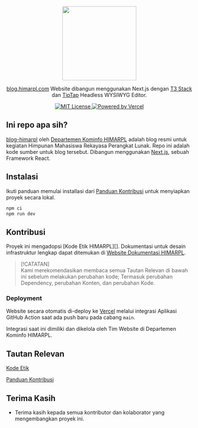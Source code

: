 <p align="center">
  <br />
  <a href="https://www.himarpl.com">
    <picture>
      <source media="(prefers-color-scheme: dark)" srcset="https://cdn.jsdelivr.net/gh/himarplupi/assets-himarpl@v1.3.5/images/logo/logo-landscape-dark.png">
      <img src="https://cdn.jsdelivr.net/gh/himarplupi/assets-himarpl@v1.3.5/images/logo/logo-landscape-light.png" width="200px">
    </picture>
  </a>
</p>

<p align="center">
  <a href="https://blog.himarpl.com">blog.himarpl.com</a> Website dibangun menggunakan Next.js dengan <a href="https://create.t3.gg/en/introduction">T3 Stack</a> dan <a href="https://tiptap.dev/">TipTap</a> Headless WYSIWYG Editor.
</p>

<p align="center">
  <a title="MIT License" href="LICENSE">
    <img src="https://img.shields.io/badge/license-MIT-blue" alt="MIT License" />
  </a>
  <a title="Vercel" href="https://vercel.com">
    <picture>
      <source media="(prefers-color-scheme: dark)" srcset="https://img.shields.io/badge/powered%20by-Vercel%20%E2%96%B2-white">
      <img src="https://img.shields.io/badge/powered%20by-Vercel%20%E2%96%B2-black" alt="Powered by Vercel">
    </picture>
  </a>
  <br />
</p>

## Ini repo apa sih?

[blog-himarpl](https://blog.himarpl.com/) oleh [Departemen Kominfo HIMARPL](https://www.himarpl.com/about/be/kominfo) adalah blog resmi untuk kegiatan Himpunan Mahasiswa Rekayasa Perangkat Lunak. Repo ini adalah kode sumber untuk blog tersebut. Dibangun menggunakan [Next.js](https://nextjs.org), sebuah Framework React.

## Instalasi

Ikuti panduan memulai installasi dari [Panduan Kontribusi][] untuk menyiapkan proyek secara lokal.

```bash
npm ci
npm run dev
```

## Kontribusi

Proyek ini mengadopsi [Kode Etik HIMARPL][].
Dokumentasi untuk desain infrastruktur lengkap dapat ditemukan di [Website Dokumentasi HIMARPL](https://docs.himarpl.com).

> \[!CATATAN]\
> Kami merekomendasikan membaca semua Tautan Relevan di bawah ini sebelum melakukan perubahan kode; Termasuk perubahan Dependency, perubahan Konten, dan perubahan Kode.

### Deployment

Website secara otomatis di-deploy ke [Vercel](https://vercel.com) melalui integrasi Aplikasi GitHub Action saat ada push baru pada cabang `main`.

Integrasi saat ini dimiliki dan dikelola oleh Tim Website di Departemen Kominfo HIMARPL.

## Tautan Relevan

[Kode Etik][]

[Panduan Kontribusi][]

## Terima Kasih

- Terima kasih kepada semua kontributor dan kolaborator yang mengembangkan proyek ini.

[kode etik]: https://github.com/himarplupi/blog-himarpl/blob/main/CODE_OF_CONDUCT.md
[panduan kontribusi]: https://github.com/himarplupi/blog-himarpl/blob/main/CONTRIBUTING.md
